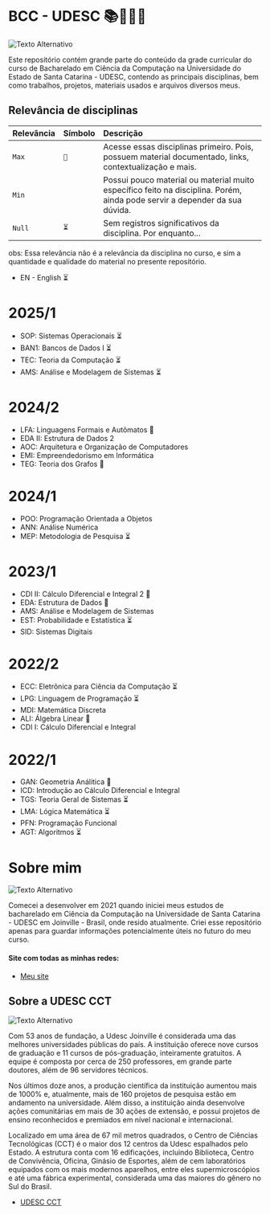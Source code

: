 # BCC - UDESC 📚🧑🏻‍💻
![Texto Alternativo](https://github.com/hertonnn/UDESC_Ciencia_da_Computacao/blob/master/utils/img/img_matrix.gif)

Este repositório contém grande parte do conteúdo da grade curricular do curso de Bacharelado em Ciência da Computação na 
Universidade do Estado de Santa Catarina - UDESC, contendo as principais disciplinas, 
bem como trabalhos, projetos, materiais usados e arquivos diversos meus.

## Relevância de disciplinas 

| Relevância | Símbolo    | Descrição                           |
| :---------- | :--------- | :---------------------------------- |
| `Max` | `📌` | Acesse essas disciplinas primeiro. Pois, possuem material documentado, links, contextualização e mais. |
| `Min` | `  ` | Possui pouco material ou material muito específico feito na disciplina. Porém, ainda pode servir a depender da sua dúvida.|
| `Null`| `⏳` | Sem registros significativos da disciplina. Por enquanto...						 |

obs: Essa relevância não é a relevância da disciplina no curso, e sim a quantidade e qualidade do material no presente repositório.

- EN - English ⏳

# 2025/1
- SOP: Sistemas Operacionais ⏳
- BAN1: Bancos de Dados I ⏳
- TEC: Teoria da Computação ⏳
- AMS: Análise e Modelagem de Sistemas ⏳
# 2024/2
- LFA: Linguagens Formais e Autômatos 📌
- EDA II: Estrutura de Dados 2 
- AOC: Arquitetura e Organização de Computadores
- EMI: Empreendedorismo em Informática
- TEG: Teoria dos Grafos 📌
# 2024/1
- POO: Programação Orientada a Objetos
- ANN: Análise Numérica
- MEP: Metodologia de Pesquisa ⏳
# 2023/1
- CDI II: Cálculo Diferencial e Integral 2 📌
- EDA: Estrutura de Dados 📌
- AMS: Análise e Modelagem de Sistemas
- EST: Probabilidade e Estatística ⏳
- SID: Sistemas Digitais
# 2022/2
- ECC: Eletrõnica para Ciência da Computação ⏳
- LPG: Linguagem de Programação ⏳
- MDI: Matemática Discreta
- ALI: Álgebra Linear 📌
- CDI I: Cálculo Diferencial e Integral
# 2022/1
- GAN: Geometria Análitica 📌
- ICD: Introdução ao Cálculo Diferencial e Integral
- TGS: Teoria Geral de Sistemas ⏳
- LMA: Lógica Matemática ⏳
- PFN: Programação Funcional 
- AGT: Algoritmos ⏳
# Sobre mim

![Texto Alternativo](https://github.com/hertonnn/UDESC_Ciencia_da_Computacao/blob/master/utils/img/img_site.png)

Comecei a desenvolver em 2021 quando iniciei meus estudos de bacharelado em Ciência da Computação na Universidade de Santa Catarina - UDESC em Joinville - Brasil, onde resido atualmente. Criei esse repositório apenas para guardar informações potencialmente úteis no futuro do meu curso. 

#### Site com todas as minhas redes:
- [Meu site](https://hertonnn.github.io/)
## Sobre a UDESC CCT

![Texto Alternativo](https://github.com/hertonnn/UDESC_Ciencia_da_Computacao/blob/master/utils/img/img_udesc.jpg)

Com 53 anos de fundação, a Udesc Joinville é considerada uma das melhores universidades públicas do país. A instituição oferece nove cursos de graduação e 11 cursos de pós-graduação, inteiramente gratuitos. A equipe é composta por cerca de 250 professores, em grande parte doutores, além de 96 servidores técnicos.

Nos últimos doze anos, a produção científica da instituição aumentou mais de 1000% e, atualmente, mais de 160 projetos de pesquisa estão em andamento na universidade. Além disso, a instituição ainda desenvolve ações comunitárias em mais de 30 ações de extensão, e possui projetos de ensino reconhecidos e premiados em nível nacional e internacional.

Localizado em uma área de 67 mil metros quadrados, o Centro de Ciências Tecnológicas (CCT) é o maior dos 12 centros da Udesc espalhados pelo Estado. A estrutura conta com 16 edificações, incluindo Biblioteca, Centro de Convivência, Oficina, Ginásio de Esportes, além de cem laboratórios equipados com os mais modernos aparelhos, entre eles supermicroscópios e até uma fábrica experimental, considerada uma das maiores do gênero no Sul do Brasil.

- [UDESC CCT](https://www.udesc.br/cct)

